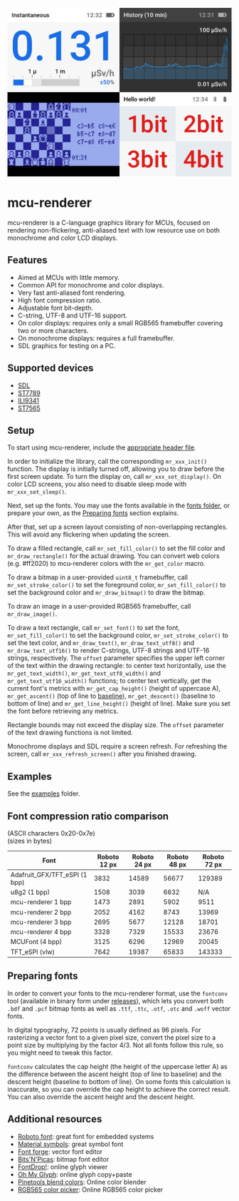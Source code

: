 ![Project logo](docs/img/mcu-renderer-title.png)

# mcu-renderer

mcu-renderer is a C-language graphics library for MCUs, focused on rendering non-flickering, anti-aliased text with low resource use on both monochrome and color LCD displays.

## Features

* Aimed at MCUs with little memory.
* Common API for monochrome and color displays.
* Very fast anti-aliased font rendering.
* High font compression ratio.
* Adjustable font bit-depth.
* C-string, UTF-8 and UTF-16 support.
* On color displays: requires only a small RGB565 framebuffer covering two or more characters.
* On monochrome displays: requires a full framebuffer.
* SDL graphics for testing on a PC.

## Supported devices

* [SDL](docs/supported-devices.md#sdl)
* [ST7789](docs/supported-devices.md#st7789)
* [ILI9341](docs/supported-devices.md#ili9341)
* [ST7565](docs/supported-devices.md#st7565)

## Setup

To start using mcu-renderer, include the [appropriate header file](docs/supported-devices.md).

In order to initialize the library, call the corresponding `mr_xxx_init()` function. The display is initially turned off, allowing you to draw before the first screen update. To turn the display on, call `mr_xxx_set_display()`. On color LCD screens, you also need to disable sleep mode with `mr_xxx_set_sleep()`.

Next, set up the fonts. You may use the fonts available in the [fonts folder](fonts), or prepare your own, as the [Preparing fonts](#preparing-fonts) section explains.

After that, set up a screen layout consisting of non-overlapping rectangles. This will avoid any flickering when updating the screen.

To draw a filled rectangle, call `mr_set_fill_color()` to set the fill color and `mr_draw_rectangle()` for the actual drawing. You can convert web colors (e.g. #ff2020) to mcu-renderer colors with the `mr_get_color` macro.

To draw a bitmap in a user-provided `uint8_t` framebuffer, call `mr_set_stroke_color()` to set the foreground color, `mr_set_fill_color()` to set the background color and `mr_draw_bitmap()` to draw the bitmap.

To draw an image in a user-provided RGB565 framebuffer, call `mr_draw_image()`.

To draw a text rectangle, call `mr_set_font()` to set the font, `mr_set_fill_color()` to set the background color, `mr_set_stroke_color()` to set the text color, and `mr_draw_text()`, `mr_draw_text_utf8()` and `mr_draw_text_utf16()` to render C-strings, UTF-8 strings and UTF-16 strings, respectively. The `offset` parameter specifies the upper left corner of the text within the drawing rectangle: to center text horizontally, use the `mr_get_text_width()`, `mr_get_text_utf8_width()` and `mr_get_text_utf16_width()` functions; to center text vertically, get the current font's metrics with `mr_get_cap_height()` (height of uppercase A), `mr_get_ascent()` (top of line to [baseline](https://en.wikipedia.org/wiki/Baseline_(typography))), `mr_get_descent()` (baseline to bottom of line) and `mr_get_line_height()` (height of line). Make sure you set the font before retrieving any metrics.

Rectangle bounds may not exceed the display size. The `offset` parameter of the text drawing functions is not limited.

Monochrome displays and SDL require a screen refresh. For refreshing the screen, call `mr_xxx_refresh_screen()` after you finished drawing.

## Examples

See the [examples](examples) folder.

## Font compression ratio comparison

(ASCII characters 0x20-0x7e)  
(sizes in bytes)

| Font                          | Roboto 12 px | Roboto 24 px | Roboto 48 px | Roboto 72 px |
|-------------------------------|--------------|--------------|--------------|--------------|
| Adafruit_GFX/TFT_eSPI (1 bpp) | 3832         | 14589        | 56677        | 129389       |
| u8g2 (1 bpp)                  | 1508         | 3039         | 6632         | N/A          |
| mcu-renderer 1 bpp            | 1473         | 2891         | 5902         | 9511         |
| mcu-renderer 2 bpp            | 2052         | 4162         | 8743         | 13969        |
| mcu-renderer 3 bpp            | 2695         | 5677         | 12128        | 18701        |
| mcu-renderer 4 bpp            | 3328         | 7329         | 15533        | 23676        |
| MCUFont (4 bpp)               | 3125         | 6296         | 12969        | 20045        |
| TFT_eSPI (vlw)                | 7642         | 19387        | 65833        | 143333       |

## Preparing fonts

In order to convert your fonts to the mcu-renderer format, use the `fontconv` tool (available in binary form under [releases](releases)), which lets you convert both `.bdf` and `.pcf` bitmap fonts as well as `.ttf`, `.ttc`, `.otf`, `.otc` and `.woff` vector fonts.

In digital typography, 72 points is usually defined as 96 pixels. For rasterizing a vector font to a given pixel size, convert the pixel size to a point size by multiplying by the factor 4/3. Not all fonts follow this rule, so you might need to tweak this factor.

`fontconv` calculates the cap height (the height of the uppercase letter A) as the difference between the ascent height (top of line to baseline) and the descent height (baseline to bottom of line). On some fonts this calculation is inaccurate, so you can override the cap height to achieve the correct result. You can also override the ascent height and the descent height.

## Additional resources

* [Roboto font](https://fonts.google.com/specimen/Roboto): great font for embedded systems
* [Material symbols](https://fonts.google.com/icons): great symbol font
* [Font forge](https://fontforge.org/): vector font editor
* [Bits'N'Picas](https://github.com/kreativekorp/bitsnpicas): bitmap font editor
* [FontDrop!](https://fontdrop.info/): online glyph viewer
* [Oh My Glyph](https://www.ohmyglyph.com/): online glyph copy+paste
* [Pinetools blend colors](https://pinetools.com/blend-colors): Online color blender
* [RGB565 color picker](https://rgbcolorpicker.com/565): Online RGB565 color picker
